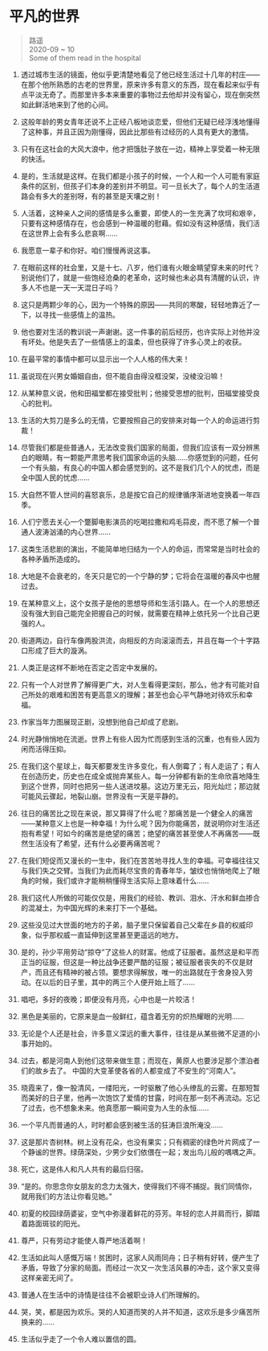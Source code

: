 # 平凡的世界
> 路遥  
> 2020-09 ~ 10  
> Some of them read in the hospital

1. 透过城市生活的镜面，他似乎更清楚地看见了他已经生活过十几年的村庄——在那个他所熟悉的古老的世界里，原来许多有意义的东西，现在看起来似乎有点平淡无奇了。而那里许多本来重要的事物过去他却并没有留心，现在倒突然如此鲜活地来到了他的心间。

2. 这般年龄的男女青年还说不上正经八板地谈恋爱，但他们无疑已经浮浅地懂得了这种事，并且正因为刚懂得，因此比那些有过经历的人具有更大的激情。

3. 只有在这社会的大风大浪中，他才把饿肚子放在一边，精神上享受着一种无限的快活。

4. 是的，生活就是这样。在我们都是小孩子的时候，一个人和一个人可能有家庭条件的区别，但孩子们本身的差别并不明显。可一旦长大了，每个人的生活道路会有多大的差别呀，有的甚至是天壤之别！

5. 人活着，这种亲人之间的感情是多么重要，即使人的一生充满了坎坷和艰辛，只要有这种感情存在，也会感到一种温暖的慰藉。假如没有这种感情，我们活在这世界上会有多么悲哀啊……

6. 我愿意一辈子和你好。咱们慢慢再说这事。

7. 在眼前这样的社会里，又是十七、八岁，他们谁有火眼金睛望穿未来的时代？别说他们了，就是一些饱经沧桑的老革命，这时候也未必具有清醒的认识，许多人不也是一天一天混日子吗？

8. 这只是两颗少年的心，因为一个特殊的原因——共同的寒酸，轻轻地靠近了一下，以寻找一些感情上的温热。

9.  他也要对生活的教训说一声谢谢。这一件事的前后经历，也许实际上对他并没有坏处。他是失去了一些情感上的温柔，但也获得了许多心灵上的收获。

10. 在最平常的事情中都可以显示出一个人人格的伟大来！

11. 虽说现在兴男女婚姻自由，但不能自由得没框没架，没棱没沿嘛！

12. 从某种意义说，他和田福堂都在接受批判；他接受思想的批判，田福堂接受良心的批判。

13. 生活的大剪刀是多么的无情，它要按照自己的安排来对每一个人的命运进行剪裁！

14. 尽管我们都是些普通人，无法改变我们国家的局面，但我们应该有一双分辨黑白的眼睛，有一颗能严肃思考我们国家命运的头脑……你感觉到的问题，任何一个有头脑，有良心的中国人都会感觉到的。这不是我们几个人的忧虑，而是全中国人民的忧虑……

15. 大自然不管人世间的喜怒哀乐，总是按它自己的规律循序渐进地变换着一年四季。

16. 人们宁愿去关心一个蹩脚电影演员的吃喝拉撒和鸡毛蒜皮，而不愿了解一个普通人波涛汹涌的内心世界……

17. 这类生活悲剧的演出，不能简单地归结为一个人的命运，而常常是当时社会的各种矛盾所造成的。

18. 大地是不会衰老的，冬天只是它的一个宁静的梦；它将会在温暖的春风中也醒过去。

19. 在某种意义上，这个女孩子是他的思想导师和生活引路人。在一个人的思想还没有强大到自己能完全把握自己的时候，就需要在精神上依托另一个比自己更强的人。

20. 街道两边，自行车像两股洪流，向相反的方向滚滚而去，并且在每一个十字路口形成了巨大的漩涡。

21. 人类正是这样不断地在否定之否定中发展的。

22. 只有一个人对世界了解得更广大，对人生看得更深刻，那么，他才有可能对自己所处的艰难和困苦有更高意义的理解；甚至也会心平气静地对待欢乐和幸福。

23. 作家当年力图展现正剧，没想到他自己却成了悲剧。

24. 时光静悄悄地在流逝。世界上有些人因为忙而感到生活的沉重，也有些人因为闲而活得压抑。

25. 在我们这个星球上，每天都要发生许多变化，有人倒霉了；有人走运了；有人在创造历史，历史也在成全或抛弃某些人。每一分钟都有新的生命欣喜地降生到这个世界，同时也把另一些人送进坟墓。这边万里无云，阳光灿烂；那边就可能风云骤起，地裂山崩。世界没有一天是平静的。

26. 往日的痛苦比之现在来说，那又算得了什么呢？那痛苦是一个健全人的痛苦——某种意义上也是一种幸福！为什么呢？因为你能痛苦，就说明你对生活还抱有希望！可如今的痛苦是绝望的痛苦；绝望的痛苦甚至使人不再痛苦——既然生活没有了希望，还有什么必要再痛苦呢？

27. 在我们短促而又漫长的一生中，我们在苦苦地寻找人生的幸福。可幸福往往又与我们失之交臂。当我们为此而耗尽宝贵的青春年华，皱纹也悄悄地爬上了眼角的时候，我们或许才能稍稍懂得生活实际上意味着什么……

28. 我们这代人所做的可能仅仅是，用我们的经验、教训、泪水、汗水和鲜血掺合的混凝土，为中国光辉的未来打下一个基础。

29. 这些没见过大世面的地方的子弟，脑子里只保留着自己父辈在乡县的权威印象，似乎那权威一直延伸到这里甚至更遥远的地方。

30. 是的，孙少平用劳动“掠夺”了这些人的财富。他成了征服者。虽然这是和平而正当的征服，但这是一种比战争还要严酷的征服；被征服者丧失的不仅是财产，而且还有精神的被占领。要想求得解放，唯一的出路就在于舍身投入劳动。在以后的日子里，其中的两三个人便开始上班了……

31. 唱吧，多好的夜晚；即便没有月亮，心中也是一片皎洁！

32. 黑色是美丽的，它原来是血一般鲜红，蕴含着无穷的炽热耀眼的光明……

33. 无论是个人还是社会，许多意义深远的重大事件，往往是从某些微不足道的小事开始的。

34. 过去，都是河南人到他们这带来做生意；而现在，黄原人也要涉足那个漂泊者们的故乡去了。 中国的大变革使各省的人都变成了不安生的“河南人”。

35. 晓霞来了，像一股清风，一缕阳光，一时驱散了他心头缭乱的云雾。在那短暂而美好的日子里，他再一次饱饮了爱情的甘露，时间在那一刻不再流动。忘记了过去，也不想象未来。他真愿那一瞬间变为人生的永恒……

36. 一个平凡而普通的人，时时都会感到被生活的狂涛巨浪所淹没……

37. 这是那片杏树林。树上没有花朵，也没有果实；只有稠密的绿色叶片网成了一个静谧的世界。绿荫深处，少男少女们依偎在一起；发出鸟儿般的喁喁之声。

38. 死亡，这是伟人和凡人共有的最后归宿。

39. “是的。你思念你女朋友的念力太强大，使得我们不得不捕捉。我们同情你，就用我们的方法让你看见她。”

40. 初夏的校园绿荫婆娑，空气中弥漫着鲜花的芬芳。年轻的恋人并肩而行，脚踏着路面斑驳的阳光。

41. 尊严，只有劳动才能使人尊严地活着啊！

42. 生活如此叫人感慨万端！贫困时，这家人风雨同舟；日子稍有好转，便产生了矛盾，导致了分家的局面。而经过一次又一次生活风暴的冲击，这个家又变得这样亲密无间了。

43. 普通人在生活中的诗情是往往不会被职业诗人们所理解的。

44. 哭，笑，都是因为欢乐。哭的人知道而笑的人并不知道，这欢乐是多少痛苦所换来的……

45. 生活似乎走了一个令人难以置信的圆。

